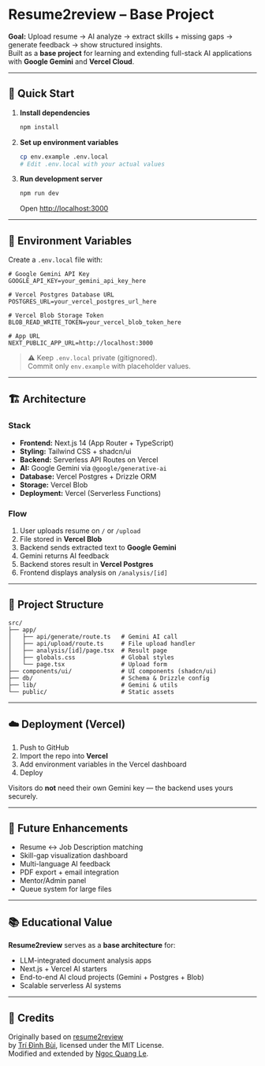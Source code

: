 # Resume2review – Base Project

**Goal:** Upload resume → AI analyze → extract skills + missing gaps → generate feedback → show structured insights.  
Built as a **base project** for learning and extending full-stack AI applications with **Google Gemini** and **Vercel Cloud**.

---

## 🚀 Quick Start

1. **Install dependencies**
   ```bash
   npm install
   ```

2. **Set up environment variables**
   ```bash
   cp env.example .env.local
   # Edit .env.local with your actual values
   ```

3. **Run development server**
   ```bash
   npm run dev
   ```
   Open [http://localhost:3000](http://localhost:3000)

---

## 🔧 Environment Variables

Create a `.env.local` file with:

```env
# Google Gemini API Key
GOOGLE_API_KEY=your_gemini_api_key_here

# Vercel Postgres Database URL
POSTGRES_URL=your_vercel_postgres_url_here

# Vercel Blob Storage Token
BLOB_READ_WRITE_TOKEN=your_vercel_blob_token_here

# App URL
NEXT_PUBLIC_APP_URL=http://localhost:3000
```

> ⚠️ Keep `.env.local` private (gitignored).  
> Commit only `env.example` with placeholder values.

---

## 🏗️ Architecture

### Stack
- **Frontend:** Next.js 14 (App Router + TypeScript)
- **Styling:** Tailwind CSS + shadcn/ui  
- **Backend:** Serverless API Routes on Vercel  
- **AI:** Google Gemini via `@google/generative-ai`  
- **Database:** Vercel Postgres + Drizzle ORM  
- **Storage:** Vercel Blob  
- **Deployment:** Vercel (Serverless Functions)

### Flow
1. User uploads resume on `/` or `/upload`
2. File stored in **Vercel Blob**
3. Backend sends extracted text to **Google Gemini**
4. Gemini returns AI feedback
5. Backend stores result in **Vercel Postgres**
6. Frontend displays analysis on `/analysis/[id]`

---

## 📁 Project Structure

```
src/
├── app/
│   ├── api/generate/route.ts   # Gemini AI call
│   ├── api/upload/route.ts     # File upload handler
│   ├── analysis/[id]/page.tsx  # Result page
│   ├── globals.css             # Global styles
│   └── page.tsx                # Upload form
├── components/ui/              # UI components (shadcn/ui)
├── db/                         # Schema & Drizzle config
├── lib/                        # Gemini & utils
└── public/                     # Static assets
```

---

## ☁️ Deployment (Vercel)

1. Push to GitHub  
2. Import the repo into **Vercel**  
3. Add environment variables in the Vercel dashboard  
4. Deploy  

Visitors do **not** need their own Gemini key — the backend uses yours securely.

---

## 🔮 Future Enhancements

- Resume ↔ Job Description matching  
- Skill-gap visualization dashboard  
- Multi-language AI feedback  
- PDF export + email integration  
- Mentor/Admin panel  
- Queue system for large files  

---

## 📚 Educational Value

**Resume2review** serves as a **base architecture** for:
- LLM-integrated document analysis apps  
- Next.js + Vercel AI starters  
- End-to-end AI cloud projects (Gemini + Postgres + Blob)  
- Scalable serverless AI systems  

---

## 🙏 Credits

Originally based on [resume2review](https://github.com/tridinhbui/resume2review)  
by [Trí Đình Bùi](https://github.com/tridinhbui), licensed under the MIT License.  
Modified and extended by [Ngoc Quang Le](https://github.com/QuxngLe).
